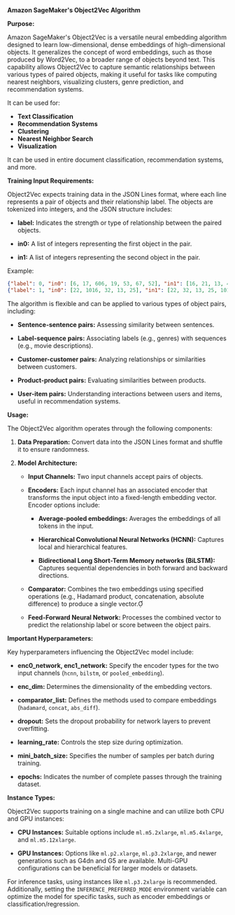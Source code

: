 **Amazon SageMaker's Object2Vec Algorithm**

**Purpose:**

Amazon SageMaker's Object2Vec is a versatile neural embedding algorithm designed to learn low-dimensional, dense embeddings of high-dimensional objects. It generalizes the concept of word embeddings, such as those produced by Word2Vec, to a broader range of objects beyond text. This capability allows Object2Vec to capture semantic relationships between various types of paired objects, making it useful for tasks like computing nearest neighbors, visualizing clusters, genre prediction, and recommendation systems.

It can be used for:

- **Text Classification**
- **Recommendation Systems**
- **Clustering**
- **Nearest Neighbor Search**
- **Visualization**

It can be used in entire document classification, recommendation systems, and more.

**Training Input Requirements:**

Object2Vec expects training data in the JSON Lines format, where each line represents a pair of objects and their relationship label. The objects are tokenized into integers, and the JSON structure includes:

- **label:** Indicates the strength or type of relationship between the paired objects.

- **in0:** A list of integers representing the first object in the pair.

- **in1:** A list of integers representing the second object in the pair.

Example:

```json
{"label": 0, "in0": [6, 17, 606, 19, 53, 67, 52], "in1": [16, 21, 13, 45, 14, 9]}
{"label": 1, "in0": [22, 1016, 32, 13, 25], "in1": [22, 32, 13, 25, 1016]}
```

The algorithm is flexible and can be applied to various types of object pairs, including:

- **Sentence-sentence pairs:** Assessing similarity between sentences.

- **Label-sequence pairs:** Associating labels (e.g., genres) with sequences (e.g., movie descriptions).

- **Customer-customer pairs:** Analyzing relationships or similarities between customers.

- **Product-product pairs:** Evaluating similarities between products.

- **User-item pairs:** Understanding interactions between users and items, useful in recommendation systems.

**Usage:**

The Object2Vec algorithm operates through the following components:

1. **Data Preparation:** Convert data into the JSON Lines format and shuffle it to ensure randomness.

2. **Model Architecture:**

   - **Input Channels:** Two input channels accept pairs of objects.

   - **Encoders:** Each input channel has an associated encoder that transforms the input object into a fixed-length embedding vector. Encoder options include:

     - **Average-pooled embeddings:** Averages the embeddings of all tokens in the input.

     - **Hierarchical Convolutional Neural Networks (HCNN):** Captures local and hierarchical features.

     - **Bidirectional Long Short-Term Memory networks (BiLSTM):** Captures sequential dependencies in both forward and backward directions.

   - **Comparator:** Combines the two embeddings using specified operations (e.g., Hadamard product, concatenation, absolute difference) to produce a single vector.

   - **Feed-Forward Neural Network:** Processes the combined vector to predict the relationship label or score between the object pairs.

**Important Hyperparameters:**

Key hyperparameters influencing the Object2Vec model include:

- **enc0_network, enc1_network:** Specify the encoder types for the two input channels (`hcnn`, `bilstm`, or `pooled_embedding`).

- **enc_dim:** Determines the dimensionality of the embedding vectors.

- **comparator_list:** Defines the methods used to compare embeddings (`hadamard`, `concat`, `abs_diff`).

- **dropout:** Sets the dropout probability for network layers to prevent overfitting.

- **learning_rate:** Controls the step size during optimization.

- **mini_batch_size:** Specifies the number of samples per batch during training.

- **epochs:** Indicates the number of complete passes through the training dataset.

**Instance Types:**

Object2Vec supports training on a single machine and can utilize both CPU and GPU instances:

- **CPU Instances:** Suitable options include `ml.m5.2xlarge`, `ml.m5.4xlarge`, and `ml.m5.12xlarge`.

- **GPU Instances:** Options like `ml.p2.xlarge`, `ml.p3.2xlarge`, and newer generations such as G4dn and G5 are available. Multi-GPU configurations can be beneficial for larger models or datasets.

For inference tasks, using instances like `ml.p3.2xlarge` is recommended. Additionally, setting the `INFERENCE_PREFERRED_MODE` environment variable can optimize the model for specific tasks, such as encoder embeddings or classification/regression.
